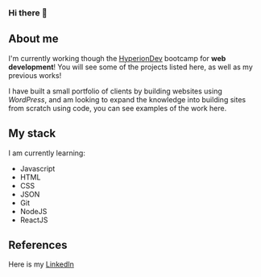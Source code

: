 ### Hi there 👋

<!--
**CSmith91/CSmith91** is a ✨ _special_ ✨ repository because its `README.md` (this file) appears on your GitHub profile.

Here are some ideas to get you started:

- 🔭 I’m currently working on ...
- 🌱 I’m currently learning ...
- 👯 I’m looking to collaborate on ...
- 🤔 I’m looking for help with ...
- 💬 Ask me about ...
- 📫 How to reach me: ...
- 😄 Pronouns: ...
- ⚡ Fun fact: ...
-->

## About me
I'm currently working though the [HyperionDev](https://www.hyperiondev.com/) bootcamp for **web development**! You will see some of the projects listed here, as well as my previous works!

I have built a small portfolio of clients by building websites using *WordPress*, and am looking to expand the knowledge into building sites from scratch using code, you can see examples of the work here.

## My stack
I am currently learning:
* Javascript
* HTML
* CSS
* JSON
* Git
* NodeJS
* ReactJS

## References
Here is my [LinkedIn](https://www.linkedin.com/in/chris-smith-02b45125a/)
